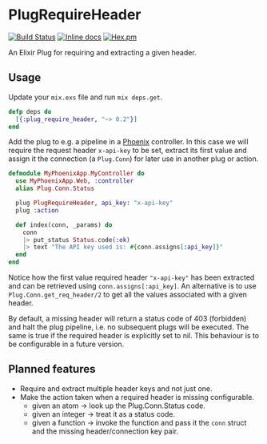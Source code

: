 # PlugRequireHeader

[![Build Status](https://travis-ci.org/DevL/plug_require_header.svg?branch=master)](https://travis-ci.org/DevL/plug_require_header)
[![Inline docs](http://inch-ci.org/github/DevL/plug_require_header.svg?branch=master)](http://inch-ci.org/github/DevL/plug_require_header)
[![Hex.pm](https://img.shields.io/hexpm/v/plug_require_header.svg)](https://hex.pm/packages/plug_require_header)

An Elixir Plug for requiring and extracting a given header.

## Usage

Update your `mix.exs` file and run `mix deps.get`.
```elixir
defp deps do
  [{:plug_require_header, "~> 0.2"}]
end
```

Add the plug to e.g. a pipeline in a [Phoenix](http://www.phoenixframework.org/) controller. In this case we will require the request header `x-api-key` to be set, extract its first value and assign it the connection (a `Plug.Conn`) for later use in another plug or action.
```elixir
defmodule MyPhoenixApp.MyController do
  use MyPhoenixApp.Web, :controller
  alias Plug.Conn.Status

  plug PlugRequireHeader, api_key: "x-api-key"
  plug :action

  def index(conn, _params) do
    conn
    |> put_status Status.code(:ok)
    |> text "The API key used is: #{conn.assigns[:api_key]}"
  end
end
```
Notice how the first value required header `"x-api-key"` has been extracted and can be retrieved using `conn.assigns[:api_key]`. An alternative is to use `Plug.Conn.get_req_header/2` to get all the values associated with a given header.

By default, a missing header will return a status code of 403 (forbidden) and halt the plug pipeline, i.e. no subsequent plugs will be executed. The same is true if the required header is explicitly set to nil. This behaviour is to be configurable in a future version.

## Planned features

* Require and extract multiple header keys and not just one.
* Make the action taken when a required header is missing configurable.
  * given an atom -> look up the Plug.Conn.Status code.
  * given an integer -> treat it as a status code.
  * given a function -> invoke the function and pass it the `conn` struct and the missing header/connection key pair.

